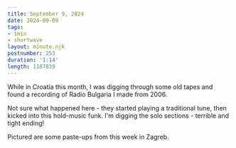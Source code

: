 ```yaml
---
title: September 9, 2024
date: 2024-09-09
tags:
- 1min
- shortwave
layout: minute.njk
postnumber: 253
duration: '1:14'
length: 1187839
---
```

While in Croatia this month, I was digging through some old tapes and found a recording of Radio Bulgaria I made from 2006. 

Not sure what happened here - they started playing a traditional tune, then kicked into this hold-music funk. I'm digging the solo sections - terrible and tight ending! 


Pictured are some paste-ups from this week in Zagreb.
